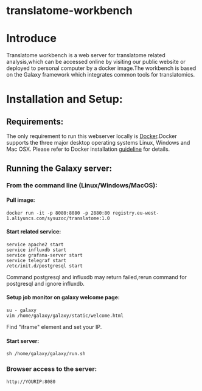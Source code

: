# translatome-workbench

# Introduce
Translatome workbench is a web server for translatome related analysis,which can be accessed online by visiting our public website or deployed to personal computer by a docker image.The workbench is based on the Galaxy framework which integrates common tools for translatomics.
# Installation and Setup:
## Requirements:
The only requirement to run this webserver locally is [Docker](https://docs.docker.com/installation).Docker supports the three major desktop operating systems Linux, Windows and Mac OSX. Please refer to Docker installation [guideline](https://docs.docker.com/installation) for details.
## Running the Galaxy server:
### From the command line (Linux/Windows/MacOS):
#### Pull image:
    docker run -it -p 8080:8080 -p 2880:80 registry.eu-west-1.aliyuncs.com/sysuzoc/translatome:1.0
#### Start related service:
    service apache2 start
    service influxdb start
    service grafana-server start
    service telegraf start
    /etc/init.d/postgresql start
Command postgresql and influxdb may return failed,rerun command for postgresql and ignore influxdb. 
#### Setup job monitor on galaxy welcome page:
    su - galaxy
    vim /home/galaxy/galaxy/static/welcome.html
Find "iframe" element and set your IP.
#### Start server:
    sh /home/galaxy/galaxy/run.sh
### Browser access to the server:
    http://YOURIP:8080

